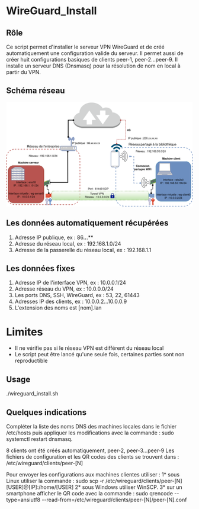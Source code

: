 # WireGuard_Install                                          
## Rôle                                          
Ce script permet d'installer le serveur VPN WireGuard et de créé automatiquement une configuration valide du serveur.
Il permet aussi de créer huit configurations basiques de clients peer-1, peer-2...peer-9.
Il installe un serveur DNS (Dnsmasq) pour la résolution de nom en local à partir du VPN.

## Schéma réseau
![schema](network.png)

## Les données automatiquement récupérées
1. Adresse IP publique, ex : 86.**.**.** 
2. Adresse du réseau local, ex : 192.168.1.0/24
3. Adresse de la passerelle du réseau local, ex : 192.168.1.1

## Les données fixes
1. Adresse IP de l'interface VPN, ex : 10.0.0.1/24
2. Adresse réseau du VPN, ex : 10.0.0.0/24
3. Les ports DNS, SSH, WireGuard, ex : 53, 22, 61443
4. Adresses IP des clients, ex : 10.0.0.2...10.0.0.9
5. L'extension des noms est [nom].lan

# Limites
* Il ne vérifie pas si le réseau VPN est différent du réseau local
* Le script peut être lancé qu'une seule fois, certaines parties sont non reproductible

## Usage
./wireguard_install.sh

## Quelques indications
Compléter la liste des noms DNS des machines locales dans le fichier /etc/hosts
puis appliquer les modifications avec la commande : sudo systemctl restart dnsmasq.

8 clients ont été créés automatiquement, peer-2, peer-3...peer-9
Les fichiers de configuration et les QR codes des clients se trouvent dans : /etc/wireguard/clients/peer-[N]

Pour envoyer les configurations aux machines clientes utiliser :
1* sous Linux utiliser la commande : sudo scp -r /etc/wireguard/clients/peer-[N] [USER]@[IP]:/home/[USER]
2* sous Windows utiliser WinSCP.
3* sur un smartphone afficher le QR code avec la commande : sudo qrencode --type=ansiutf8 --read-from=/etc/wireguard/clients/peer-[N]/peer-[N].conf
